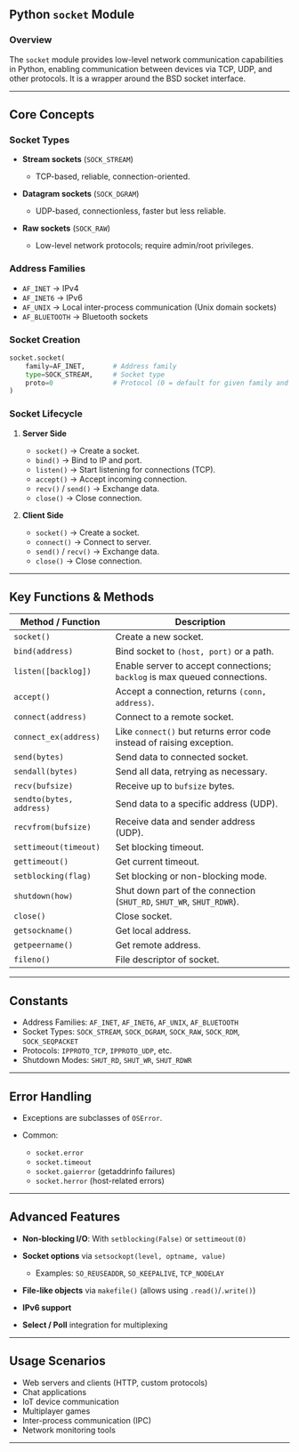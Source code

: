## Python `socket` Module 

### Overview

The `socket` module provides low-level network communication capabilities in Python, enabling communication between devices via TCP, UDP, and other protocols. It is a wrapper around the BSD socket interface.

---

## **Core Concepts**

### **Socket Types**

* **Stream sockets** (`SOCK_STREAM`)

  * TCP-based, reliable, connection-oriented.
* **Datagram sockets** (`SOCK_DGRAM`)

  * UDP-based, connectionless, faster but less reliable.
* **Raw sockets** (`SOCK_RAW`)

  * Low-level network protocols; require admin/root privileges.

### **Address Families**

* `AF_INET` → IPv4
* `AF_INET6` → IPv6
* `AF_UNIX` → Local inter-process communication (Unix domain sockets)
* `AF_BLUETOOTH` → Bluetooth sockets

### **Socket Creation**

```python
socket.socket(
    family=AF_INET,       # Address family
    type=SOCK_STREAM,     # Socket type
    proto=0               # Protocol (0 = default for given family and type)
)
```

### **Socket Lifecycle**

1. **Server Side**

   * `socket()` → Create a socket.
   * `bind()` → Bind to IP and port.
   * `listen()` → Start listening for connections (TCP).
   * `accept()` → Accept incoming connection.
   * `recv()` / `send()` → Exchange data.
   * `close()` → Close connection.
2. **Client Side**

   * `socket()` → Create a socket.
   * `connect()` → Connect to server.
   * `send()` / `recv()` → Exchange data.
   * `close()` → Close connection.

---

## **Key Functions & Methods**

| Method / Function        | Description                                                               |
| ------------------------ | ------------------------------------------------------------------------- |
| `socket()`               | Create a new socket.                                                      |
| `bind(address)`          | Bind socket to `(host, port)` or a path.                                  |
| `listen([backlog])`      | Enable server to accept connections; `backlog` is max queued connections. |
| `accept()`               | Accept a connection, returns `(conn, address)`.                           |
| `connect(address)`       | Connect to a remote socket.                                               |
| `connect_ex(address)`    | Like `connect()` but returns error code instead of raising exception.     |
| `send(bytes)`            | Send data to connected socket.                                            |
| `sendall(bytes)`         | Send all data, retrying as necessary.                                     |
| `recv(bufsize)`          | Receive up to `bufsize` bytes.                                            |
| `sendto(bytes, address)` | Send data to a specific address (UDP).                                    |
| `recvfrom(bufsize)`      | Receive data and sender address (UDP).                                    |
| `settimeout(timeout)`    | Set blocking timeout.                                                     |
| `gettimeout()`           | Get current timeout.                                                      |
| `setblocking(flag)`      | Set blocking or non-blocking mode.                                        |
| `shutdown(how)`          | Shut down part of the connection (`SHUT_RD`, `SHUT_WR`, `SHUT_RDWR`).     |
| `close()`                | Close socket.                                                             |
| `getsockname()`          | Get local address.                                                        |
| `getpeername()`          | Get remote address.                                                       |
| `fileno()`               | File descriptor of socket.                                                |

---

## **Constants**

* Address Families: `AF_INET`, `AF_INET6`, `AF_UNIX`, `AF_BLUETOOTH`
* Socket Types: `SOCK_STREAM`, `SOCK_DGRAM`, `SOCK_RAW`, `SOCK_RDM`, `SOCK_SEQPACKET`
* Protocols: `IPPROTO_TCP`, `IPPROTO_UDP`, etc.
* Shutdown Modes: `SHUT_RD`, `SHUT_WR`, `SHUT_RDWR`

---

## **Error Handling**

* Exceptions are subclasses of `OSError`.
* Common:

  * `socket.error`
  * `socket.timeout`
  * `socket.gaierror` (getaddrinfo failures)
  * `socket.herror` (host-related errors)

---

## **Advanced Features**

* **Non-blocking I/O**: With `setblocking(False)` or `settimeout(0)`
* **Socket options** via `setsockopt(level, optname, value)`

  * Examples: `SO_REUSEADDR`, `SO_KEEPALIVE`, `TCP_NODELAY`
* **File-like objects** via `makefile()` (allows using `.read()`/`.write()`)
* **IPv6 support**
* **Select / Poll** integration for multiplexing

---

## **Usage Scenarios**

* Web servers and clients (HTTP, custom protocols)
* Chat applications
* IoT device communication
* Multiplayer games
* Inter-process communication (IPC)
* Network monitoring tools

---
